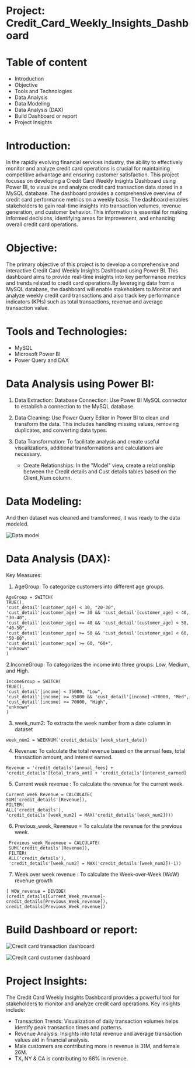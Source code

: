 # Project: Credit_Card_Weekly_Insights_Dashboard

# Table of content 
- Introduction
- Objective
- Tools and Technologies 
- Data Analysis
- Data Modeling
- Data Analysis (DAX)
- Build Dashboard or report
- Project Insights 

# Introduction:
In the rapidly evolving financial services industry, the ability to effectively monitor and analyze credit card operations is crucial for maintaining competitive advantage and ensuring customer satisfaction. This project focuses on developing a Credit Card Weekly Insights Dashboard using Power BI, to visualize and analyze credit card transaction data stored in a MySQL database.
The dashboard provides a comprehensive overview of credit card performance metrics on a weekly basis. The dashboard enables stakeholders to gain real-time insights into transaction volumes, revenue generation, and customer behavior. This information is essential for making informed decisions, identifying areas for improvement, and enhancing overall credit card operations.

# Objective:
The primary objective of this project is to develop a comprehensive and interactive Credit Card Weekly Insights Dashboard using Power BI. This dashboard aims to provide real-time insights into key performance metrics and trends related to credit card operations.By leveraging data from a MySQL database, the dashboard will enable stakeholders to Monitor and analyze weekly credit card transactions and also track key performance indicators (KPIs) such as total transactions, revenue and average transaction value.

#  Tools and Technologies:
- MySQL
- Microsoft Power BI
- Power Query and DAX 

# Data Analysis using Power BI:

1. Data Extraction:
   Database Connection: Use Power BI MySQL connector to establish a connection to the MySQL database.

2. Data Cleaning:
   Use Power Query Editor in Power BI to clean and transform the data. This includes handling missing values, removing duplicates, and converting data types.

3. Data Transformation:
   To facilitate analysis and create useful visualizations, additional transformations and calculations are necessary.

     - Create Relationships: In the "Model" view, create a relationship between the Credit details and Cust details tables based on the Client_Num column.

# Data Modeling:

And then dataset was cleaned and transformed, it was ready to the data modeled.

![Data model](https://github.com/prajaktakadu11/Credit_Card_Weekly_Insights_Dashboard/blob/main/Data/Data%20model.PNG)

# Data Analysis (DAX):

Key Measures:
 1. AgeGroup: To categorize customers into different age groups.
 ```
 AgeGroup = SWITCH(
 TRUE(),
 'cust_detail'[customer_age] < 30, "20-30",
 'cust_detail'[customer_age] >= 30 && 'cust_detail'[customer_age] < 40, "30-40",
 'cust_detail'[customer_age] >= 40 && 'cust_detail'[customer_age] < 50, "40-50",
 'cust_detail'[customer_age] >= 50 && 'cust_detail'[customer_age] < 60, "50-60",
 'cust_detail'[customer_age] >= 60, "60+",
 "unknown"
 )
```

 2.IncomeGroup: To categorizes the income into three groups: Low, Medium, and High.
 ```
 IncomeGroup = SWITCH(
 TRUE(),
 'cust_detail'[income] < 35000, "Low",
 'cust_detail'[income] >= 35000 && 'cust_detail'[income] <70000, "Med",
 'cust_detail'[income] >= 70000, "High",
 "unknown"
 )
 ```

3. week_num2: To extracts the week number from a date column in dataset
```
week_num2 = WEEKNUM('credit_details'[week_start_date])
```

4. Revenue: To calculate the total revenue based on the annual fees, total transaction amount, and interest earned.
```
Revenue = 'credit_details'[annual_fees] + 'credit_details'[total_trans_amt] + 'credit_details'[interest_earned]
```

5. Current week revenue : To calculate the revenue for the current week.
 ```
 Current_week_Revenue = CALCULATE(
 SUM('credit_details'[Revenue]),
 FILTER(
 ALL('credit_details'),
 'credit_details'[week_num2] = MAX('credit_details'[week_num2]))) 
  ```

6. Previous_week_Reveneue = To calculate the revenue for the previous week.
```
 Previous_week_Reveneue = CALCULATE(
 SUM('credit_details'[Revenue]),
 FILTER(
 ALL('credit_details'),
 'credit_details'[week_num2] = MAX('credit_details'[week_num2])-1))
```
7. Week over week revenue :  To calculate the Week-over-Week (WoW) revenue growth
 ```
[ WOW_revenue = DIVIDE(
 (credit_details[Current_Week_revenue]-credit_details[Previous_Week_revenue]),
 credit_details[Previous_Week_revenue])
 ```

# Build Dashboard or report:

![Credit card transaction dashboard](https://github.com/prajaktakadu11/Credit_Card_Weekly_Insights_Dashboard/blob/main/Data/Credit%20card%20transaction%20report.PNG)

![Credit card customer dashboard](https://github.com/prajaktakadu11/Credit_Card_Weekly_Insights_Dashboard/blob/main/Data/Credit%20card%20customer%20report.PNG)

# Project Insights:
  The Credit Card Weekly Insights Dashboard provides a powerful tool for stakeholders to monitor and analyze credit card operations. Key insights include:

  - Transaction Trends: Visualization of daily transaction volumes helps identify peak transaction times and patterns.
  - Revenue Analysis: Insights into total revenue and average transaction values aid in financial analysis.
  - Male customers are contributing more in revenue is 31M, and female 26M.
  - TX, NY & CA is contributing to 68% in revenue.
